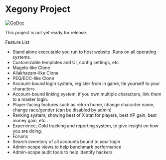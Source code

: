 # Xegony Project

[![GoDoc](https://godoc.org/github.com/xackery/xegony?status.svg)](https://godoc.org/github.com/xackery/xegony)

This project is not yet ready for release.

Feature List
* Stand alone executable you run to host website. Runs on all operating systems.
* Customizable templates and UI, config settings, etc
* Magelo-like Clone
* Allakhazam-like Clone
* PEQ/EOC-like Clone
* Account-bound login system, register from in game, tie yourself to your characters
* Account-bound linking system, if you own multiple characters, link them to a master login.
* Player-facing features such as return home, change character name, change race/gender (can be disabled by admin)
* Ranking system, showing best of X stat for players, best XP gain, best money gain, etc..
* Experience, Gold tracking and reporting system, to give insight on how you are doing.
* Forums
* Search inventory of all accounts bound to your login
* Admin-scope views to help benchmark performance
* Admin-scope audit tools to help identify hackers
